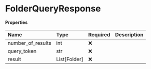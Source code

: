 # FolderQueryResponse

**Properties**

| Name              | Type         | Required | Description |
| :---------------- | :----------- | :------- | :---------- |
| number_of_results | int          | ❌       |             |
| query_token       | str          | ❌       |             |
| result            | List[Folder] | ❌       |             |

